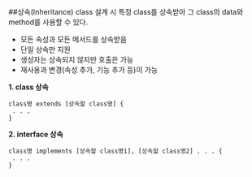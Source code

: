 ##상속(Inheritance)
class 설계 시 특정 class를 상속받아 그 class의 data와 method를 사용할 수 있다.<br>
- 모든 속성과 모든 메서드를 상속받음
- 단일 상속만 지원
- 생성자는 상속되지 않지만 호출은 가능
- 재사용과 변경(속성 추가, 기능 추가 등)이 가능

**1. class 상속**

```
class명 extends [상속할 class명] {
 . . .
}
```

**2. interface 상속**

```
class명 implements [상속할 class명1], [상속할 class명2] . . . {
 . . .
}
```